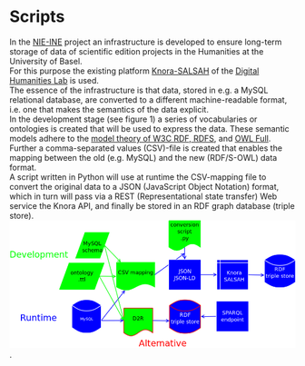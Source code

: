 # Scripts
In the [NIE-INE](http://www.fee.unibas.ch/nie_ine.html) project an infrastructure is developed to ensure long-term storage of data of scientific edition projects in the Humanities at the University of Basel.  
For this purpose the existing platform [Knora-SALSAH](https://github.com/dhlab-basel/Knora) of the [Digital Humanities Lab](https://github.com/dhlab-basel) is used.  
The essence of the infrastructure is that data, stored in e.g. a MySQL relational database, are converted to a different machine-readable format, i.e. one that makes the semantics of the data explicit.  
In the development stage (see figure 1) a series of vocabularies or ontologies is created that will be used to express the data. These semantic models adhere to the [model theory of W3C RDF, RDFS](https://www.w3.org/TR/2002/WD-rdf-mt-20020429/), and [OWL Full](https://www.w3.org/TR/owl-semantics/).
Further a comma-separated values (CSV)-file is created that enables the mapping between the old (e.g. MySQL) and the new (RDF/S-OWL) data format.  
A script written in Python will use at runtime the CSV-mapping file to convert the original data to a JSON (JavaScript Object Notation) format, which in turn will pass via a REST (Representational state transfer) Web service the Knora API, and finally be stored in an RDF graph database (triple store).  
![figure](https://github.com/nie-ine/Scripts/blob/master/MySQL-migration.png).
